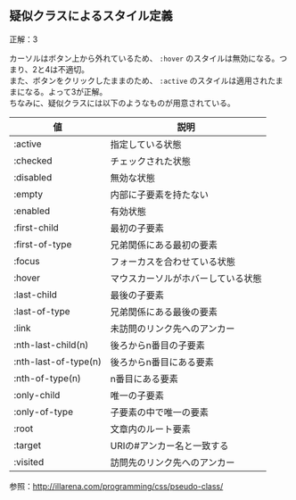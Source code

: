 ## 疑似クラスによるスタイル定義
正解：3

カーソルはボタン上から外れているため、 `:hover` のスタイルは無効になる。つまり、2と4は不適切。<br>
また、ボタンをクリックしたままのため、 `:active` のスタイルは適用されたままになる。よって3が正解。<br>
ちなみに、疑似クラスには以下のようなものが用意されている。

|値 |説明 |
|---|----|
|:active               |指定している状態                  |
|:checked              |チェックされた状態                 |
|:disabled             |無効な状態                       |
|:empty                |内部に子要素を持たない             |
|:enabled              |有効状態                         |
|:first-child          |最初の子要素                     |
|:first-of-type        |兄弟関係にある最初の要素           |
|:focus                |フォーカスを合わせている状態        |
|:hover                |マウスカーソルがホバーしている状態   |
|:last-child           |最後の子要素                     |
|:last-of-type         |兄弟関係にある最後の要素           |
|:link                 |未訪問のリンク先へのアンカー        |
|:nth-last-child(n)    |後ろからn番目の子要素              |
|:nth-last-of-type(n)  |後ろからn番目にある要素            |
|:nth-of-type(n)       |n番目にある要素                   |
|:only-child           |唯一の子要素                      |
|:only-of-type         |子要素の中で唯一の要素             |
|:root                 |文章内のルート要素                 |
|:target               |URIの#アンカー名と一致する          |
|:visited              |訪問先のリンク先へのアンカー         |

参照：http://illarena.com/programming/css/pseudo-class/
